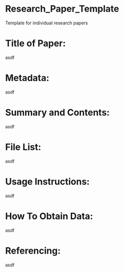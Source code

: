 # Research_Paper_Template
Template for individual research papers

# Title of Paper: 
asdf

# Metadata: 
asdf

# Summary and Contents: 
asdf

# File List: 
asdf

# Usage Instructions: 
asdf

# How To Obtain Data: 
asdf

# Referencing: 
asdf
